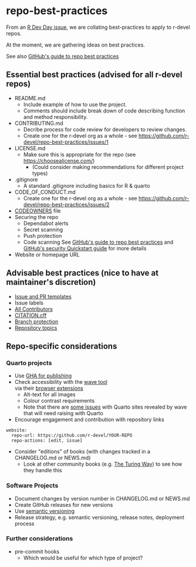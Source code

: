 # repo-best-practices

From an [R Dev Day issue](https://github.com/r-devel/r-dev-day/issues/51), we are collating best-practices to apply to r-devel repos.

At the moment, we are gathering ideas on best practices.

See also [GitHub's guide to repo best practices](https://docs.github.com/en/repositories/creating-and-managing-repositories/best-practices-for-repositories)

## Essential best practices (advised for all r-devel repos)

- README.md
    - Include example of how to use the project.
    - Comments should include break down of code describing function and method responsibility.
- CONTRIBUTING.md
    - Decribe process for code review for developers to review changes.
    - Create one for the r-devel org as a whole - see https://github.com/r-devel/repo-best-practices/issues/1
- LICENSE.md
    - Make sure this is appropriate for the repo (see https://choosealicense.com/)
        - (Could consider making recommendations for different project types)
- .gitignore
    -  A standard .gitignore including basics for R & quarto 
- CODE_OF_CONDUCT.md
    - Create one for the r-devel org as a whole - see https://github.com/r-devel/repo-best-practices/issues/2
- [CODEOWNERS](https://docs.github.com/en/repositories/managing-your-repositorys-settings-and-features/customizing-your-repository/about-code-owners) file
- Securing the repo
    - Dependabot alerts
    - Secret scanning
    - Push protection
    - Code scanning
    See [GitHub's guide to repo best practices](https://docs.github.com/en/repositories/creating-and-managing-repositories/best-practices-for-repositories) and [GitHub's security Quickstart guide](https://docs.github.com/en/code-security/getting-started/quickstart-for-securing-your-repository) for more details
- Website or homepage URL

## Advisable best practices (nice to have at maintainer's discretion)

- [Issue and PR templates](https://docs.github.com/en/communities/using-templates-to-encourage-useful-issues-and-pull-requests/about-issue-and-pull-request-templates)
- Issue labels
- [All Contributors](https://allcontributors.org/)
- [CITATION.cff](https://citation-file-format.github.io/)
- [Branch protection](https://docs.github.com/en/repositories/configuring-branches-and-merges-in-your-repository/managing-protected-branches/about-protected-branches)
- [Repository topics](https://docs.github.com/en/repositories/managing-your-repositorys-settings-and-features/customizing-your-repository/classifying-your-repository-with-topics) 

## Repo-specific considerations

### Quarto projects

- Use [GHA for publishing](https://quarto.org/docs/publishing/github-pages.html#github-action)
- Check accessibility with the [wave tool](https://wave.webaim.org/)  
    via their [browser extensions](https://wave.webaim.org/extension/)
    - Alt-text for all images
    - Colour contrast requirements
    - Note that there are [some issues](https://github.com/quarto-dev/quarto-cli/issues?q=is%3Aissue%20state%3Aopen%20label%3Aaccessibility) with Quarto sites revealed by wave that will need raising with Quarto
- Encourage engagement and contribution with repository links
```
website:
  repo-url: https://github.com/r-devel/YOUR-REPO
  repo-actions: [edit, issue]
```
- Consider "editions" of books (with changes tracked in a CHANGELOG.md or NEWS.md)
    - Look at other community books (e.g. [The Turing Way](https://book.the-turing-way.org/)) to see how they handle this

### Software Projects

- Document changes by version number in CHANGELOG.md or NEWS.md
- Create GitHub releases for new versions
- Use [semantic versioning](https://semver.org/)
- Release strategy, e.g. semantic versioning, release notes, deployment process

### Further considerations
- pre-commit hooks
    - Which would be useful for which type of project?



